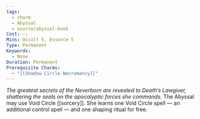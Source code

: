 ```yaml
---
tags:
  - charm
  - Abyssal
  - source/abyssal-book
Cost: —; 
Mins: Occult 5, Essence 5
Type: Permanent
Keywords:
  - None
Duration: Permanent
Prerequisite Charms:
  - "[[Shadow Circle Necromancy]]"
---
```

*The greatest secrets of the Neverborn are revealed to Death’s Lawgiver, shattering the seals on the apocalyptic forces she commands.*
The Abyssal may use Void Circle [[sorcery]]. She learns one Void Circle spell — an additional control spell — and one shaping ritual for free.